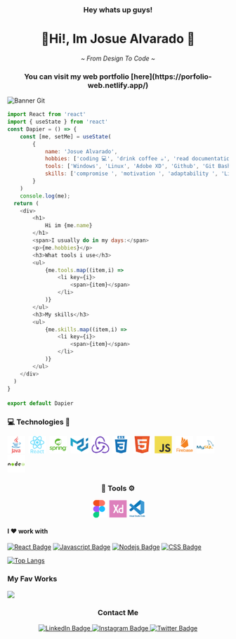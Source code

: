 

<h3 align="center"> Hey whats up guys! </h3>
<h1 align="center"> 💫Hi!, Im Josue Alvarado 💫</h1>
<div align="center">
    <i align="center">~ From Design To Code ~</i>
</div>
<h3 align="center">You can visit my web portfolio [here](https://porfolio-web.netlify.app/) </h3>

![Banner Git](https://user-images.githubusercontent.com/62907111/165439888-4fdba979-244b-4304-8256-08ad20e26360.png)

```js
import React from 'react'
import { useState } from 'react'
const Dapier = () => {
    const [me, setMe] = useState(
        {
            name: 'Josue Alvarado',
            hobbies: ['coding 💻', 'drink coffee ☕', 'read documentation 📖'],
            tools: ['Windows', 'Linux', 'Adobe XD', 'Github', 'Git Bash', 'GitLab', 'Figma'],
            skills: ['compromise ', 'motivation ', 'adaptability ', 'Listening ']   
        }
    )
    console.log(me);
  return (
    <div>
        <h1>
            Hi im {me.name}
        </h1>
        <span>I usually do in my days:</span>
        <p>{me.hobbies}</p>
        <h3>What tools i use</h3>
        <ul>
            {me.tools.map((item,i) =>
                <li key={i}>
                    <span>{item}</span>
                </li>
            )}
        </ul>
        <h3>My skills</h3>
        <ul>
            {me.skills.map((item,i) =>
                <li key={i}>
                    <span>{item}</span>
                </li>
            )}
        </ul>
    </div>
  )
}

export default Dapier

```
### 💻 Technologies 📱 


  <img src="https://github.com/devicons/devicon/blob/master/icons/java/java-original-wordmark.svg" title="Java" alt="Java" width="40" height="40"/>&nbsp;
  <img src="https://github.com/devicons/devicon/blob/master/icons/react/react-original-wordmark.svg" title="React" alt="React" width="40" height="40"/>&nbsp;
  <img src="https://github.com/devicons/devicon/blob/master/icons/spring/spring-original-wordmark.svg" title="Spring" alt="Spring" width="40" height="40"/>&nbsp;
  <img src="https://github.com/devicons/devicon/blob/master/icons/materialui/materialui-original.svg" title="Material UI" alt="Material UI" width="40" height="40"/>&nbsp;
  <img src="https://github.com/devicons/devicon/blob/master/icons/redux/redux-original.svg" title="Redux" alt="Redux " width="40" height="40"/>&nbsp;
  <img src="https://github.com/devicons/devicon/blob/master/icons/css3/css3-plain-wordmark.svg"  title="CSS3" alt="CSS" width="40" height="40"/>&nbsp;
  <img src="https://github.com/devicons/devicon/blob/master/icons/html5/html5-original.svg" title="HTML5" alt="HTML" width="40" height="40"/>&nbsp;
  <img src="https://github.com/devicons/devicon/blob/master/icons/javascript/javascript-original.svg" title="JavaScript" alt="JavaScript" width="40" height="40"/>&nbsp;
  <img src="https://github.com/devicons/devicon/blob/master/icons/firebase/firebase-plain-wordmark.svg" title="Firebase" alt="Firebase" width="40" height="40"/>&nbsp;
  <img src="https://github.com/devicons/devicon/blob/master/icons/mysql/mysql-original-wordmark.svg" title="MySQL"  alt="MySQL" width="40" height="40"/>&nbsp;
  <img src="https://github.com/devicons/devicon/blob/master/icons/nodejs/nodejs-original-wordmark.svg" title="NodeJS" alt="NodeJS" width="40" height="40"/>&nbsp;

<h3 align="center">🔧 Tools ⚙</h3>
    <div align="center">
        <img src="https://github.com/devicons/devicon/blob/master/icons/figma/figma-original.svg" title="Figma" **alt="Figma" width="40" height="40"/>
        <img src="https://github.com/devicons/devicon/blob/master/icons/xd/xd-plain.svg" title="xd" **alt="xd" width="40" height="40"/>
        <img src="https://github.com/devicons/devicon/blob/master/icons/vscode/vscode-original-wordmark.svg" title="vscode" **alt="vscode" width="40" height="40"/>
    </div>


#### I ❤️ work with

[![React Badge](https://img.shields.io/badge/-React-61DBFB?style=for-the-badge&labelColor=black&logo=react&logoColor=61DBFB)](#) [![Javascript Badge](https://img.shields.io/badge/-Javascript-F0DB4F?style=for-the-badge&labelColor=black&logo=javascript&logoColor=F0DB4F)](#) [![Nodejs Badge](https://img.shields.io/badge/-Nodejs-3C873A?style=for-the-badge&labelColor=black&logo=node.js&logoColor=3C873A)](#) [![CSS Badge](https://img.shields.io/badge/-css3-2965f1?style=for-the-badge&labelColor=black&logo=css3&logoColor=264de4)](#)


[![Top Langs](https://github-readme-stats.vercel.app/api/top-langs/?username=dapier)](https://github.com/anuraghazra/github-readme-stats)

### My Fav Works
<a href="https://github.com/Dapier/blog_graphCMS">
  <img align="center" src="https://github-readme-stats.vercel.app/api/pin/?username=dapier&repo=blog_graphCMS&theme=buefy" />
</a>

<h3 align="center">Contact Me</h3>
<div align="center"> 
  <a href="https://www.linkedin.com/in/josue-alvarado-11b799166/">
    <img src="https://img.shields.io/badge/LinkedIn-blue?style=for-the-badge&logo=linkedin&logoColor=white" alt="LinkedIn Badge"/>
  </a>
  <a href="https://www.instagram.com/dapiers/">
    <img src="https://img.shields.io/badge/Instagram-pink?style=for-the-badge&logo=instagram&logoColor=white" alt="Instagram Badge"/>
  </a>
  <a href="https://twitter.com/DrawDapier">
    <img src="https://img.shields.io/badge/Twitter-blue?style=for-the-badge&logo=twitter&logoColor=white" alt="Twitter Badge"/>
  </a>
</div



